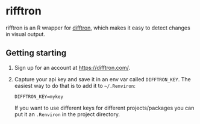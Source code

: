 # rifftron

rifftron is an R wrapper for [difftron](http://difftron.com), which makes it
easy to detect changes in visual output.

## Getting starting

1.  Sign up for an account at https://difftron.com/.

2.  Capture your api key and save it in an env var called `DIFFTRON_KEY`.
    The easiest way to do that is to add it to `~/.Renviron`:

    ```
    DIFFTRON_KEY=mykey
    ```

    If you want to use different keys for different projects/packages
    you can put it an `.Renviron` in the project directory.

